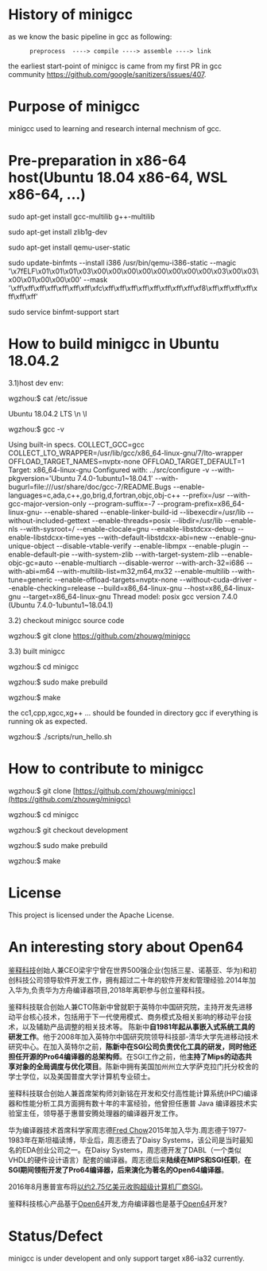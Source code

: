 # History of minigcc

   as we know the basic pipeline in gcc as following:
          
          preprocess  ----> compile ----> assemble ----> link

   the earliest start-point of minigcc is came from my first PR in gcc community https://github.com/google/sanitizers/issues/407.
   
  
# Purpose of minigcc

   minigcc used to learning and research internal mechnism of gcc.

# Pre-preparation  in x86-64 host(Ubuntu 18.04 x86-64, WSL x86-64, ...)
sudo apt-get install gcc-multilib g++-multilib 

sudo apt-get install zlib1g-dev

sudo apt-get install qemu-user-static

sudo update-binfmts --install i386 /usr/bin/qemu-i386-static --magic '\x7fELF\x01\x01\x01\x03\x00\x00\x00\x00\x00\x00\x00\x00\x03\x00\x03\x00\x01\x00\x00\x00' --mask '\xff\xff\xff\xff\xff\xff\xff\xfc\xff\xff\xff\xff\xff\xff\xff\xff\xf8\xff\xff\xff\xff\xff\xff\xff'

sudo service binfmt-support start

# How to build minigcc in Ubuntu 18.04.2

3.1)host dev env:

wgzhou:$ cat /etc/issue

Ubuntu 18.04.2 LTS \n \l

wgzhou:$ gcc -v

Using built-in specs.
COLLECT_GCC=gcc
COLLECT_LTO_WRAPPER=/usr/lib/gcc/x86_64-linux-gnu/7/lto-wrapper
OFFLOAD_TARGET_NAMES=nvptx-none
OFFLOAD_TARGET_DEFAULT=1
Target: x86_64-linux-gnu
Configured with: ../src/configure -v --with-pkgversion='Ubuntu 7.4.0-1ubuntu1~18.04.1' --with-bugurl=file:///usr/share/doc/gcc-7/README.Bugs --enable-languages=c,ada,c++,go,brig,d,fortran,objc,obj-c++ --prefix=/usr --with-gcc-major-version-only --program-suffix=-7 --program-prefix=x86_64-linux-gnu- --enable-shared --enable-linker-build-id --libexecdir=/usr/lib --without-included-gettext --enable-threads=posix --libdir=/usr/lib --enable-nls --with-sysroot=/ --enable-clocale=gnu --enable-libstdcxx-debug --enable-libstdcxx-time=yes --with-default-libstdcxx-abi=new --enable-gnu-unique-object --disable-vtable-verify --enable-libmpx --enable-plugin --enable-default-pie --with-system-zlib --with-target-system-zlib --enable-objc-gc=auto --enable-multiarch --disable-werror --with-arch-32=i686 --with-abi=m64 --with-multilib-list=m32,m64,mx32 --enable-multilib --with-tune=generic --enable-offload-targets=nvptx-none --without-cuda-driver --enable-checking=release --build=x86_64-linux-gnu --host=x86_64-linux-gnu --target=x86_64-linux-gnu
Thread model: posix
gcc version 7.4.0 (Ubuntu 7.4.0-1ubuntu1~18.04.1)


3.2) checkout minigcc source code

wgzhou:$ git clone https://github.com/zhouwg/minigcc

3.3) built minigcc

wgzhou:$ cd minigcc


wgzhou:$ sudo make prebuild


wgzhou:$ make 


the cc1,cpp,xgcc,xg++ ... should be founded in directory gcc if everything is running ok as expected.

wgzhou:$ ./scripts/run_hello.sh 


# How to contribute to minigcc
wgzhou:$ git clone [https://github.com/zhouwg/minigcc](https://github.com/zhouwg/minigcc)

wgzhou:$ cd minigcc

wgzhou:$ git checkout development

wgzhou:$ sudo make prebuild

wgzhou:$ make 


# License
This project is licensed under the Apache License.

# An interesting story about Open64

[鉴释科技]( http://www.xcalibyte.cn/ )创始人兼CEO梁宇宁曾在世界500强企业(包括三星、诺基亚、华为)和初创科技公司领导软件开发工作，拥有超过二十年的软件开发和管理经验.2014年加入华为,负责华为方舟编译器项目,2018年离职参与创立鉴释科技。

鉴释科技联合创始人兼CTO陈新中曾就职于英特尔中国研究院，主持开发先进移动平台核心技术，包括用于下一代使用模式、商务模式及相关影响的移动平台技术，以及辅助产品调整的相关技术等。 陈新中**自1981年起从事嵌入式系统工具的研发工作**。他于2008年加入英特尔中国研究院领导科技部-清华大学先进移动技术研究中心。在加入英特尔之前，**陈新中在SGI公司负责优化工具的研发，同时他还担任开源的Pro64编译器的总架构师**。在SGI工作之前，他**主持了Mips的动态共享对象的全局调度与优化项目**。陈新中拥有美国加州州立大学萨克拉门托分校舍的学士学位，以及美国普度大学计算机专业硕士。

鉴释科技联合创始人兼首席架构师刘新铭在开发和交付高性能计算系统(HPC)编译器和性能分析工具方面拥有数十年的丰富经验，他曾担任惠普 Java 编译器技术实验室主任，领导基于惠普安腾处理器的编译器开发工作。

华为编译器技术首席科学家周志德[Fred Chow](https://www.linkedin.com/in/fredchow/)2015年加入华为.周志德于1977-1983年在斯坦福读博，毕业后，周志德去了Daisy Systems，该公司是当时最知名的EDA创业公司之一。在Daisy Systems，周志德开发了DABL（一个类似VHDL的硬件设计语言）配套的编译器。周志德后来**陆续在MIPS和SGI任职**，**在SGI期间领衔开发了Pro64编译器，后来演化为著名的Open64编译器**。

2016年8月惠普宣布将[以约2.75亿美元收购超级计算机厂商SGI](http://world.xinhua08.com/a/20160814/1654828.shtml)。 

鉴释科技核心产品基于[Open64](http://www.spi-inc.org/projects/open64/)开发,方舟编译器也是基于[Open64](http://www.spi-inc.org/projects/open64/)开发?



# Status/Defect

   minigcc is under developent and only support target x86-ia32 currently. 
